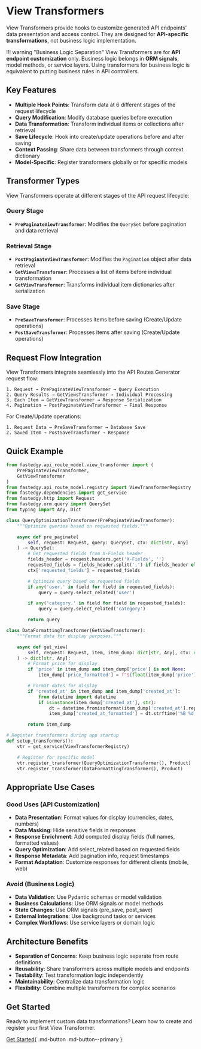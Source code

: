 # View Transformers

View Transformers provide hooks to customize generated API endpoints' data presentation and access control. They are designed for **API-specific transformations**, not business logic implementation.

!!! warning "Business Logic Separation"
    View Transformers are for **API endpoint customization** only. Business logic belongs in **ORM signals**, model methods, or service layers. Using transformers for business logic is equivalent to putting business rules in API controllers.

## Key Features

- **Multiple Hook Points**: Transform data at 6 different stages of the request lifecycle
- **Query Modification**: Modify database queries before execution
- **Data Transformation**: Transform individual items or collections after retrieval
- **Save Lifecycle**: Hook into create/update operations before and after saving
- **Context Passing**: Share data between transformers through context dictionary
- **Model-Specific**: Register transformers globally or for specific models

## Transformer Types

View Transformers operate at different stages of the API request lifecycle:

### Query Stage
- **`PrePaginateViewTransformer`**: Modifies the `QuerySet` before pagination and data retrieval

### Retrieval Stage
- **`PostPaginateViewTransformer`**: Modifies the `Pagination` object after data retrieval
- **`GetViewsTransformer`**: Processes a list of items before individual transformation
- **`GetViewTransformer`**: Transforms individual item dictionaries after serialization

### Save Stage
- **`PreSaveTransformer`**: Processes items before saving (Create/Update operations)
- **`PostSaveTransformer`**: Processes items after saving (Create/Update operations)

## Request Flow Integration

View Transformers integrate seamlessly into the API Routes Generator request flow:

```
1. Request → PrePaginateViewTransformer → Query Execution
2. Query Results → GetViewsTransformer → Individual Processing
3. Each Item → GetViewTransformer → Response Serialization
4. Pagination → PostPaginateViewTransformer → Final Response
```

For Create/Update operations:
```
1. Request Data → PreSaveTransformer → Database Save
2. Saved Item → PostSaveTransformer → Response
```

## Quick Example

```python
from fastedgy.api_route_model.view_transformer import (
    PrePaginateViewTransformer,
    GetViewTransformer
)
from fastedgy.api_route_model.registry import ViewTransformerRegistry
from fastedgy.dependencies import get_service
from fastedgy.http import Request
from fastedgy.orm.query import QuerySet
from typing import Any, Dict

class QueryOptimizationTransformer(PrePaginateViewTransformer):
    """Optimize queries based on requested fields."""

    async def pre_paginate(
        self, request: Request, query: QuerySet, ctx: dict[str, Any]
    ) -> QuerySet:
        # Get requested fields from X-Fields header
        fields_header = request.headers.get('X-Fields', '')
        requested_fields = fields_header.split(',') if fields_header else []
        ctx['requested_fields'] = requested_fields

        # Optimize query based on requested fields
        if any('user.' in field for field in requested_fields):
            query = query.select_related('user')

        if any('category.' in field for field in requested_fields):
            query = query.select_related('category')

        return query

class DataFormattingTransformer(GetViewTransformer):
    """Format data for display purposes."""

    async def get_view(
        self, request: Request, item, item_dump: dict[str, Any], ctx: dict[str, Any]
    ) -> dict[str, Any]:
        # Format price for display
        if 'price' in item_dump and item_dump['price'] is not None:
            item_dump['price_formatted'] = f"${float(item_dump['price']):.2f}"

        # Format dates for display
        if 'created_at' in item_dump and item_dump['created_at']:
            from datetime import datetime
            if isinstance(item_dump['created_at'], str):
                dt = datetime.fromisoformat(item_dump['created_at'].replace('Z', '+00:00'))
                item_dump['created_at_formatted'] = dt.strftime('%B %d, %Y')

        return item_dump

# Register transformers during app startup
def setup_transformers():
    vtr = get_service(ViewTransformerRegistry)

    # Register for specific model
    vtr.register_transformer(QueryOptimizationTransformer(), Product)
    vtr.register_transformer(DataFormattingTransformer(), Product)
```

## Appropriate Use Cases

### Good Uses (API Customization)
- **Data Presentation**: Format values for display (currencies, dates, numbers)
- **Data Masking**: Hide sensitive fields in responses
- **Response Enrichment**: Add computed display fields (full names, formatted values)
- **Query Optimization**: Add select_related based on requested fields
- **Response Metadata**: Add pagination info, request timestamps
- **Format Adaptation**: Customize responses for different clients (mobile, web)

### Avoid (Business Logic)
- **Data Validation**: Use Pydantic schemas or model validation
- **Business Calculations**: Use ORM signals or model methods
- **State Changes**: Use ORM signals (pre_save, post_save)
- **External Integrations**: Use background tasks or services
- **Complex Workflows**: Use service layers or domain logic

## Architecture Benefits

- **Separation of Concerns**: Keep business logic separate from route definitions
- **Reusability**: Share transformers across multiple models and endpoints
- **Testability**: Test transformation logic independently
- **Maintainability**: Centralize data transformation logic
- **Flexibility**: Combine multiple transformers for complex scenarios

## Get Started

Ready to implement custom data transformations? Learn how to create and register your first View Transformer.

[Get Started](guide.md){ .md-button .md-button--primary }
